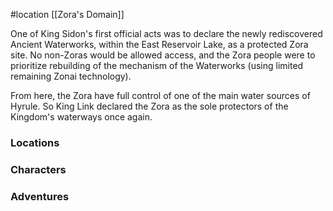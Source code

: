  #location [[Zora's Domain]]

One of King Sidon's first official acts was to declare the newly rediscovered Ancient Waterworks, within the East Reservoir Lake, as a protected Zora site. No non-Zoras would be allowed access, and the Zora people were to prioritize rebuilding of the mechanism of the Waterworks (using limited remaining Zonai technology).

From here, the Zora have full control of one of the main water sources of Hyrule. So King Link declared the Zora as the sole protectors of the Kingdom's waterways once again.

### Locations


### Characters


### Adventures
